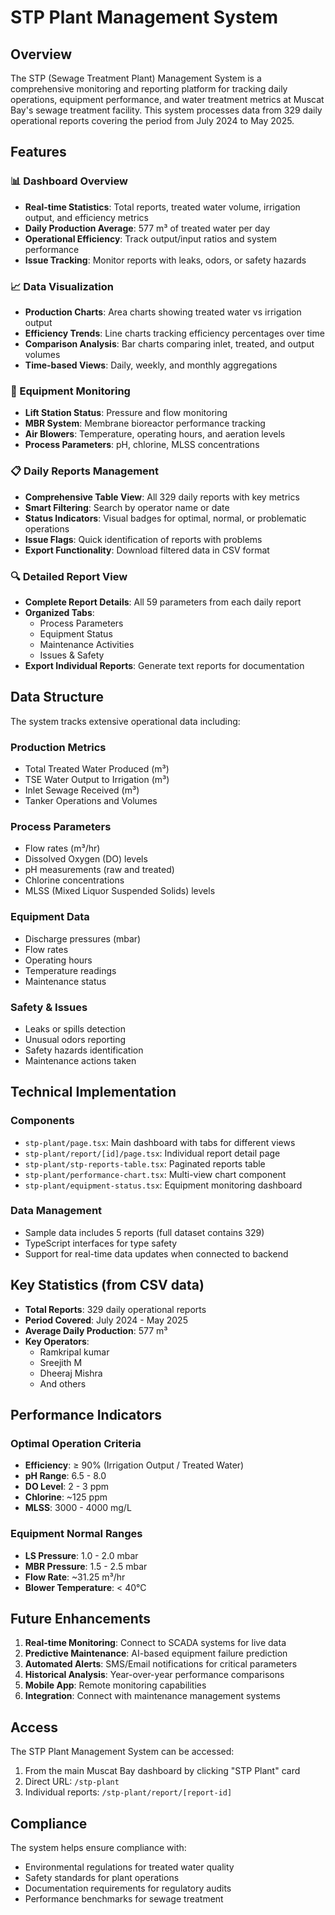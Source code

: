 # STP Plant Management System

## Overview

The STP (Sewage Treatment Plant) Management System is a comprehensive monitoring and reporting platform for tracking daily operations, equipment performance, and water treatment metrics at Muscat Bay's sewage treatment facility. This system processes data from 329 daily operational reports covering the period from July 2024 to May 2025.

## Features

### 📊 Dashboard Overview
- **Real-time Statistics**: Total reports, treated water volume, irrigation output, and efficiency metrics
- **Daily Production Average**: 577 m³ of treated water per day
- **Operational Efficiency**: Track output/input ratios and system performance
- **Issue Tracking**: Monitor reports with leaks, odors, or safety hazards

### 📈 Data Visualization
- **Production Charts**: Area charts showing treated water vs irrigation output
- **Efficiency Trends**: Line charts tracking efficiency percentages over time
- **Comparison Analysis**: Bar charts comparing inlet, treated, and output volumes
- **Time-based Views**: Daily, weekly, and monthly aggregations

### 🔧 Equipment Monitoring
- **Lift Station Status**: Pressure and flow monitoring
- **MBR System**: Membrane bioreactor performance tracking
- **Air Blowers**: Temperature, operating hours, and aeration levels
- **Process Parameters**: pH, chlorine, MLSS concentrations

### 📋 Daily Reports Management
- **Comprehensive Table View**: All 329 daily reports with key metrics
- **Smart Filtering**: Search by operator name or date
- **Status Indicators**: Visual badges for optimal, normal, or problematic operations
- **Issue Flags**: Quick identification of reports with problems
- **Export Functionality**: Download filtered data in CSV format

### 🔍 Detailed Report View
- **Complete Report Details**: All 59 parameters from each daily report
- **Organized Tabs**: 
  - Process Parameters
  - Equipment Status
  - Maintenance Activities
  - Issues & Safety
- **Export Individual Reports**: Generate text reports for documentation

## Data Structure

The system tracks extensive operational data including:

### Production Metrics
- Total Treated Water Produced (m³)
- TSE Water Output to Irrigation (m³)
- Inlet Sewage Received (m³)
- Tanker Operations and Volumes

### Process Parameters
- Flow rates (m³/hr)
- Dissolved Oxygen (DO) levels
- pH measurements (raw and treated)
- Chlorine concentrations
- MLSS (Mixed Liquor Suspended Solids) levels

### Equipment Data
- Discharge pressures (mbar)
- Flow rates
- Operating hours
- Temperature readings
- Maintenance status

### Safety & Issues
- Leaks or spills detection
- Unusual odors reporting
- Safety hazards identification
- Maintenance actions taken

## Technical Implementation

### Components
- `stp-plant/page.tsx`: Main dashboard with tabs for different views
- `stp-plant/report/[id]/page.tsx`: Individual report detail page
- `stp-plant/stp-reports-table.tsx`: Paginated reports table
- `stp-plant/performance-chart.tsx`: Multi-view chart component
- `stp-plant/equipment-status.tsx`: Equipment monitoring dashboard

### Data Management
- Sample data includes 5 reports (full dataset contains 329)
- TypeScript interfaces for type safety
- Support for real-time data updates when connected to backend

## Key Statistics (from CSV data)

- **Total Reports**: 329 daily operational reports
- **Period Covered**: July 2024 - May 2025
- **Average Daily Production**: 577 m³
- **Key Operators**: 
  - Ramkripal kumar
  - Sreejith M
  - Dheeraj Mishra
  - And others

## Performance Indicators

### Optimal Operation Criteria
- **Efficiency**: ≥ 90% (Irrigation Output / Treated Water)
- **pH Range**: 6.5 - 8.0
- **DO Level**: 2 - 3 ppm
- **Chlorine**: ~125 ppm
- **MLSS**: 3000 - 4000 mg/L

### Equipment Normal Ranges
- **LS Pressure**: 1.0 - 2.0 mbar
- **MBR Pressure**: 1.5 - 2.5 mbar
- **Flow Rate**: ~31.25 m³/hr
- **Blower Temperature**: < 40°C

## Future Enhancements

1. **Real-time Monitoring**: Connect to SCADA systems for live data
2. **Predictive Maintenance**: AI-based equipment failure prediction
3. **Automated Alerts**: SMS/Email notifications for critical parameters
4. **Historical Analysis**: Year-over-year performance comparisons
5. **Mobile App**: Remote monitoring capabilities
6. **Integration**: Connect with maintenance management systems

## Access

The STP Plant Management System can be accessed:
1. From the main Muscat Bay dashboard by clicking "STP Plant" card
2. Direct URL: `/stp-plant`
3. Individual reports: `/stp-plant/report/[report-id]`

## Compliance

The system helps ensure compliance with:
- Environmental regulations for treated water quality
- Safety standards for plant operations
- Documentation requirements for regulatory audits
- Performance benchmarks for sewage treatment
